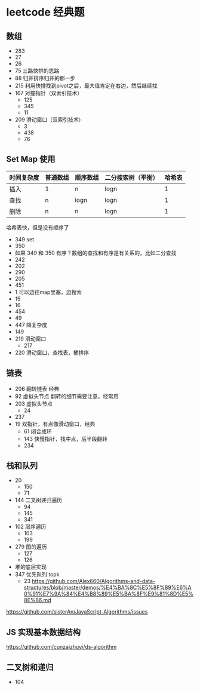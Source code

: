 # leetcode 经典题

## 数组

* 283
* 27
* 26
* 75 三路快排的思路
* 88 归并排序归并的那一步
* 215 利用快排找到pivot之后，最大值肯定在右边，然后继续找
* 167 对撞指针（双索引技术）
  * 125
  * 345
  * 11
* 209 滑动窗口（双索引技术）
  * 3
  * 438
  * 76

## Set Map 使用

|时间复杂度|普通数组|顺序数组|二分搜索树（平衡）|哈希表|
|---|---|---|---|---|
|插入|1|n|logn|1|
|查找|n|logn|logn|1|
|删除|n|n|logn|1|

哈希表快，但是没有顺序了

* 349 set
* 350
* 如果 349 和 350 有序？数组的查找和有序是有关系的，比如二分查找
* 242
* 202
* 290
* 205
* 451
* 1 可以边往map里塞，边搜索
* 15
* 16
* 454
* 49
* 447 降复杂度
* 149
* 219 滑动窗口
  * 217
* 220 滑动窗口，查找表，桶排序

## 链表

* 206 翻转链表 经典
* 92 虚拟头节点 翻转的细节需要注意，经常用
* 203 虚拟头节点
  * 24
* 237
* 19 双指针，有点像滑动窗口，经典
  * 61 闭合成环
  * 143 快慢指针，找中点，后半段翻转
  * 234

## 栈和队列

* 20
  * 150
  * 71
* 144 二叉树递归遍历 
  * 94
  * 145
  * 341
* 102 层序遍历
  * 103
  * 199
* 279 图的遍历
  * 127
  * 126
* 堆的底层实现
* 347 优先队列 topk
  * 23
https://github.com/Alex660/Algorithms-and-data-structures/blob/master/demos/%E4%BA%8C%E5%8F%89%E6%A0%91%E7%9A%84%E4%B8%89%E5%BA%8F%E9%81%8D%E5%8E%86.md

https://github.com/sisterAn/JavaScript-Algorithms/issues

## JS 实现基本数据结构

https://github.com/cunzaizhuyi/ds-algorithm

## 二叉树和递归

* 104
